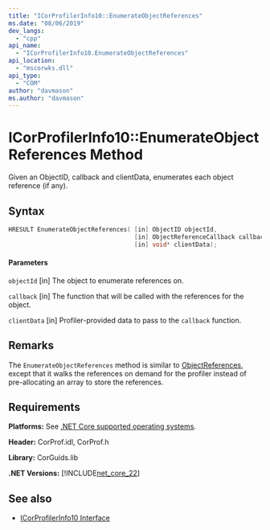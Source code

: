 ```yaml
---
title: "ICorProfilerInfo10::EnumerateObjectReferences"
ms.date: "08/06/2019"
dev_langs: 
  - "cpp"
api_name: 
  - "ICorProfilerInfo10.EnumerateObjectReferences"
api_location: 
  - "mscorwks.dll"
api_type: 
  - "COM"
author: "davmason"
ms.author: "davmason"
---
```

# ICorProfilerInfo10::EnumerateObjectReferences Method
  
 Given an ObjectID, callback and clientData, enumerates each object reference (if any).   
  
## Syntax  
  
```cpp
HRESULT EnumerateObjectReferences( [in] ObjectID objectId,
                                   [in] ObjectReferenceCallback callback,
                                   [in] void* clientData);
```  
  
#### Parameters  

 `objectId`
 [in] The object to enumerate references on.

 `callback`
 [in] The function that will be called with the references for the object.

 `clientData`
 [in] Profiler-provided data to pass to the `callback` function.
  
## Remarks  
 The `EnumerateObjectReferences` method is similar to [ObjectReferences](../../../../docs/framework/unmanaged-api/profiling/icorprofilercallback-objectreferences-method.md), except that it walks the references on demand for the profiler instead of pre-allocating an array to store the references.  

## Requirements  
 **Platforms:** See [.NET Core supported operating systems](../../../core/windows-prerequisites.md#net-core-supported-operating-systems).  
  
 **Header:** CorProf.idl, CorProf.h  
  
 **Library:** CorGuids.lib  
  
 **.NET Versions:** [!INCLUDE[net_core_22](../../../../includes/net-core-30-md.md)]
  
## See also
- [ICorProfilerInfo10 Interface](../../../../docs/framework/unmanaged-api/profiling/icorprofilerinfo10-interface.md)


